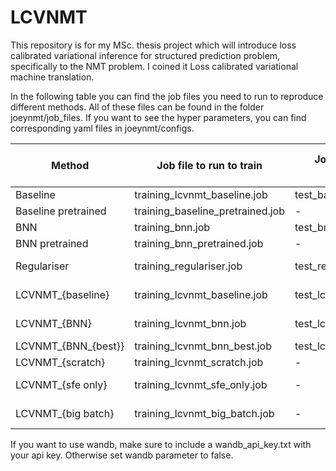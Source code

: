 # LCVNMT
This repository is for my MSc. thesis project which will introduce loss calibrated variational inference for structured prediction problem, specifically to the NMT problem. I coined it Loss calibrated variational machine translation. 

In the following table you can find the job files you need to run to reproduce different methods. All of these files can be found in the folder joeynmt/job_files. If you want to see the hyper parameters, you can find corresponding yaml files in joeynmt/configs. 

| Method              | Job file to run to train         | Job file to run to evaluate | Requirements before training |
|---------------------|----------------------------------|-----------------------------|------------------------------|
| Baseline            | training_lcvnmt_baseline.job     | test_baseline.job           |                              |
| Baseline pretrained | training_baseline_pretrained.job | -                           |                              |
| BNN                 | training_bnn.job                 | test_bnn.job                |                              |
| BNN pretrained      | training_bnn_pretrained.job      | -                           |                              |
| Regulariser         | training_regulariser.job   | test_regulariser.job        | Baseline pretrained          |
| LCVNMT_{baseline}   | training_lcvnmt_baseline.job     | test_lcvnmt_baseline.job    | Baseline pretrained          |
| LCVNMT_{BNN}        | training_lcvnmt_bnn.job          | test_lcvnmt_bnn.job         | BNN pretrained               |
| LCVNMT_{BNN_{best}} | training_lcvnmt_bnn_best.job     | test_lcvnmt_bnn_best.job    | BNN                          |
| LCVNMT_{scratch}    | training_lcvnmt_scratch.job      | -                           |                              |
| LCVNMT_{sfe only}   | training_lcvnmt_sfe_only.job     | -                           | BNN pretrained               |
| LCVNMT_{big batch}  | training_lcvnmt_big_batch.job    | -                           | BNN pretrained               |



If you want to use wandb, make sure to include a wandb_api_key.txt with your api key. Otherwise set wandb parameter to false. 

